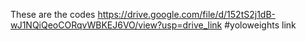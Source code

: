 These are the codes
https://drive.google.com/file/d/152tS2j1dB-wJ1NQiQeoCORqvWBKEJ6VO/view?usp=drive_link  #yoloweights link

